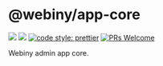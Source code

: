 # @webiny/app-core
[![](https://img.shields.io/npm/dw/@webiny/app-core.svg)](https://www.npmjs.com/package/@webiny/app-core) 
[![](https://img.shields.io/npm/v/@webiny/app-core.svg)](https://www.npmjs.com/package/@webiny/app-core)
[![code style: prettier](https://img.shields.io/badge/code_style-prettier-ff69b4.svg?style=flat-square)](https://github.com/prettier/prettier)
[![PRs Welcome](https://img.shields.io/badge/PRs-welcome-brightgreen.svg?style=flat-square)](http://makeapullrequest.com)

Webiny admin app core.
